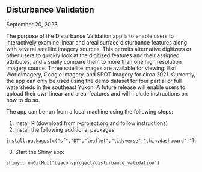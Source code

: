## Disturbance Validation

September 20, 2023

The purpose of the Disturbance Validation app is to enable users to interactively examine linear and areal surface disturbance features along with several satellite imagery sources. This permits alternative digitizers or other users to quickly look at the digitized features and their assigned attributes, and visually compare them to more than one high resolution imagery source. Three satellite images are available for viewing: Esri WorldImagery, Google Imagery, and SPOT Imagery for circa 2021. Currently, the app can only be used using the demo dataset for four partial or full watersheds in the southeast Yukon. A future release will enable users to upload their own linear and areal features and will include instructions on how to do so.

The app can be run from a local machine using the following steps:

  1. Install R (download from r-project.org and follow instructions)
  2. Install the following additional packages:

    install.packages(c("sf","DT","leaflet","tidyverse","shinydashboard","leaflet.esri"))

  3. Start the Shiny app:

    shiny::runGitHub("beaconsproject/disturbance_validation")

